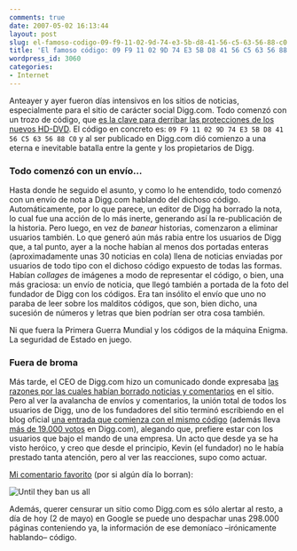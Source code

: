 ```yaml
---
comments: true
date: 2007-05-02 16:13:44
layout: post
slug: el-famoso-codigo-09-f9-11-02-9d-74-e3-5b-d8-41-56-c5-63-56-88-c0
title: 'El famoso código: 09 F9 11 02 9D 74 E3 5B D8 41 56 C5 63 56 88 C0'
wordpress_id: 3060
categories:
- Internet
---
```


Anteayer y ayer fueron días intensivos en los sitios de noticias, especialmente para el sitio de carácter social Digg.com. Todo comenzó con un trozo de código, que [es la clave para derribar las protecciones de los nuevos HD-DVD](http://rudd-o.com/archives/2007/04/30/spread-this-number/). El código en concreto es: `09 F9 11 02 9D 74 E3 5B D8 41 56 C5 63 56 88 C0` y al ser publicado en Digg.com dió comienzo a una eterna e inevitable batalla entre la gente y los propietarios de Digg.





### Todo comenzó con un envío…





Hasta donde he seguido el asunto, y como lo he entendido, todo comenzó con un envío de nota a Digg.com hablando del dichoso código. Automáticamente, por lo que parece, un editor de Digg ha borrado la nota, lo cual fue una acción de lo más inerte, generando así la re-publicación de la historia. Pero luego, en vez de _banear_ historias, comenzaron a eliminar usuarios también. Lo que generó aún más rabia entre los usuarios de Digg que, a tal punto, ayer a la noche habían al menos dos portadas enteras (aproximadamente unas 30 noticias en cola) llena de noticias enviadas por usuarios de todo tipo con el dichoso código expuesto de todas las formas. Habían _collages_ de imágenes a modo de representar el código, o bien, una más graciosa: un envío de noticia, que llegó también a portada de la foto del fundador de Digg con los códigos. Era tan insólito el envío que uno no paraba de leer sobre los malditos códigos, que son, bien dicho, una sucesión de números y letras que bien podrían ser otra cosa también.





Ni que fuera la Primera Guerra Mundial y los códigos de la máquina Enigma. La seguridad de Estado en juego. 





### Fuera de broma





Más tarde, el CEO de Digg.com hizo un comunicado donde expresaba [las razones por las cuales habían borrado noticias y comentarios](http://blog.digg.com/?p=73) en el sitio. Pero al ver la avalancha de envíos y comentarios, la unión total de todos los usuarios de Digg, uno de los fundadores del sitio terminó escribiendo en el blog oficial [una entrada que comienza con el mismo código](http://blog.digg.com/?p=74?) (además lleva [más de 19.000 votos](http://digg.com/tech_news/Digg_This_09_f9_11_02_9d_74_e3_5b_d8_41_56_c5_63_56_88_c0_4) en Digg.com), alegando que, prefiere estar con los usuarios que bajo el mando de una empresa. Un acto que desde ya se ha visto heróico, y creo que desde el principio, Kevin (el fundador) no le había prestado tanta atención, pero al ver las reacciones, supo como actuar.





[Mi comentario favorito](http://digg.com/politics/Poll_Finds_Almost_90_of_US_Troops_Think_Iraq_War_is_Retaliation_for_9_11#c6442581) (por si algún día lo borran):





![Until they ban us all](http://www.minid.net/images/until_they_ban_us_all.png)





Además, querer censurar un sitio como Digg.com es sólo alertar al resto, a día de hoy (2 de mayo) en Google se puede uno despachar unas 298.000 páginas conteniendo ya, la información de ese demoníaco –irónicamente hablando– código.

